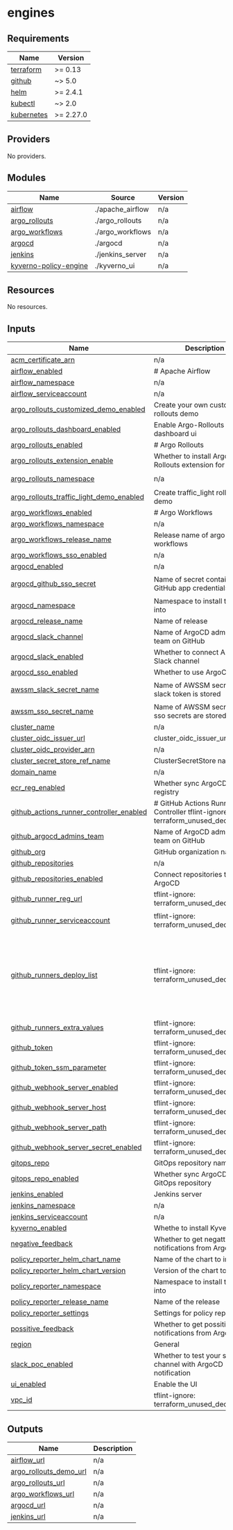 # engines

<!-- BEGIN_TF_DOCS -->
## Requirements

| Name | Version |
|------|---------|
| <a name="requirement_terraform"></a> [terraform](#requirement\_terraform) | >= 0.13 |
| <a name="requirement_github"></a> [github](#requirement\_github) | ~> 5.0 |
| <a name="requirement_helm"></a> [helm](#requirement\_helm) | >= 2.4.1 |
| <a name="requirement_kubectl"></a> [kubectl](#requirement\_kubectl) | ~> 2.0 |
| <a name="requirement_kubernetes"></a> [kubernetes](#requirement\_kubernetes) | >= 2.27.0 |

## Providers

No providers.

## Modules

| Name | Source | Version |
|------|--------|---------|
| <a name="module_airflow"></a> [airflow](#module\_airflow) | ./apache_airflow | n/a |
| <a name="module_argo_rollouts"></a> [argo\_rollouts](#module\_argo\_rollouts) | ./argo_rollouts | n/a |
| <a name="module_argo_workflows"></a> [argo\_workflows](#module\_argo\_workflows) | ./argo_workflows | n/a |
| <a name="module_argocd"></a> [argocd](#module\_argocd) | ./argocd | n/a |
| <a name="module_jenkins"></a> [jenkins](#module\_jenkins) | ./jenkins_server | n/a |
| <a name="module_kyverno-policy-engine"></a> [kyverno-policy-engine](#module\_kyverno-policy-engine) | ./kyverno_ui | n/a |

## Resources

No resources.

## Inputs

| Name | Description | Type | Default | Required |
|------|-------------|------|---------|:--------:|
| <a name="input_acm_certificate_arn"></a> [acm\_certificate\_arn](#input\_acm\_certificate\_arn) | n/a | `string` | n/a | yes |
| <a name="input_airflow_enabled"></a> [airflow\_enabled](#input\_airflow\_enabled) | # Apache Airflow | `bool` | `false` | no |
| <a name="input_airflow_namespace"></a> [airflow\_namespace](#input\_airflow\_namespace) | n/a | `string` | `"airflow"` | no |
| <a name="input_airflow_serviceaccount"></a> [airflow\_serviceaccount](#input\_airflow\_serviceaccount) | n/a | `string` | `"airflow"` | no |
| <a name="input_argo_rollouts_customized_demo_enabled"></a> [argo\_rollouts\_customized\_demo\_enabled](#input\_argo\_rollouts\_customized\_demo\_enabled) | Create your own customize rollouts demo | `bool` | `false` | no |
| <a name="input_argo_rollouts_dashboard_enabled"></a> [argo\_rollouts\_dashboard\_enabled](#input\_argo\_rollouts\_dashboard\_enabled) | Enable Argo-Rollouts dashboard ui | `bool` | `true` | no |
| <a name="input_argo_rollouts_enabled"></a> [argo\_rollouts\_enabled](#input\_argo\_rollouts\_enabled) | # Argo Rollouts | `bool` | `false` | no |
| <a name="input_argo_rollouts_extension_enable"></a> [argo\_rollouts\_extension\_enable](#input\_argo\_rollouts\_extension\_enable) | Whether to install Argo-Rollouts extension for ArgoCD | `bool` | `false` | no |
| <a name="input_argo_rollouts_namespace"></a> [argo\_rollouts\_namespace](#input\_argo\_rollouts\_namespace) | n/a | `string` | `"argo-rollouts"` | no |
| <a name="input_argo_rollouts_traffic_light_demo_enabled"></a> [argo\_rollouts\_traffic\_light\_demo\_enabled](#input\_argo\_rollouts\_traffic\_light\_demo\_enabled) | Create traffic\_light rollouts demo | `bool` | `false` | no |
| <a name="input_argo_workflows_enabled"></a> [argo\_workflows\_enabled](#input\_argo\_workflows\_enabled) | # Argo Workflows | `bool` | `false` | no |
| <a name="input_argo_workflows_namespace"></a> [argo\_workflows\_namespace](#input\_argo\_workflows\_namespace) | n/a | `string` | `"argo"` | no |
| <a name="input_argo_workflows_release_name"></a> [argo\_workflows\_release\_name](#input\_argo\_workflows\_release\_name) | Release name of argo-workflows | `string` | `"argo-workflows"` | no |
| <a name="input_argo_workflows_sso_enabled"></a> [argo\_workflows\_sso\_enabled](#input\_argo\_workflows\_sso\_enabled) | n/a | `bool` | `false` | no |
| <a name="input_argocd_enabled"></a> [argocd\_enabled](#input\_argocd\_enabled) | n/a | `bool` | `false` | no |
| <a name="input_argocd_github_sso_secret"></a> [argocd\_github\_sso\_secret](#input\_argocd\_github\_sso\_secret) | Name of secret contains GitHub app credentials | `string` | `"argocd-github-sso"` | no |
| <a name="input_argocd_namespace"></a> [argocd\_namespace](#input\_argocd\_namespace) | Namespace to install the chart into | `string` | `"argocd"` | no |
| <a name="input_argocd_release_name"></a> [argocd\_release\_name](#input\_argocd\_release\_name) | Name of release | `string` | `"argocd"` | no |
| <a name="input_argocd_slack_channel"></a> [argocd\_slack\_channel](#input\_argocd\_slack\_channel) | Name of ArgoCD admins-team on GitHub | `string` | `"argocd-channel"` | no |
| <a name="input_argocd_slack_enabled"></a> [argocd\_slack\_enabled](#input\_argocd\_slack\_enabled) | Whether to connect ArgoCD to Slack channel | `bool` | `false` | no |
| <a name="input_argocd_sso_enabled"></a> [argocd\_sso\_enabled](#input\_argocd\_sso\_enabled) | Whether to use ArgoCD SSO | `bool` | `false` | no |
| <a name="input_awssm_slack_secret_name"></a> [awssm\_slack\_secret\_name](#input\_awssm\_slack\_secret\_name) | Name of AWSSM secret where slack token is stored | `string` | `"argocd-slack-app-token"` | no |
| <a name="input_awssm_sso_secret_name"></a> [awssm\_sso\_secret\_name](#input\_awssm\_sso\_secret\_name) | Name of AWSSM secret where sso secrets are stored | `string` | n/a | yes |
| <a name="input_cluster_name"></a> [cluster\_name](#input\_cluster\_name) | n/a | `string` | n/a | yes |
| <a name="input_cluster_oidc_issuer_url"></a> [cluster\_oidc\_issuer\_url](#input\_cluster\_oidc\_issuer\_url) | cluster\_oidc\_issuer\_url | `string` | n/a | yes |
| <a name="input_cluster_oidc_provider_arn"></a> [cluster\_oidc\_provider\_arn](#input\_cluster\_oidc\_provider\_arn) | n/a | `string` | n/a | yes |
| <a name="input_cluster_secret_store_ref_name"></a> [cluster\_secret\_store\_ref\_name](#input\_cluster\_secret\_store\_ref\_name) | ClusterSecretStore name | `string` | n/a | yes |
| <a name="input_domain_name"></a> [domain\_name](#input\_domain\_name) | n/a | `string` | n/a | yes |
| <a name="input_ecr_reg_enabled"></a> [ecr\_reg\_enabled](#input\_ecr\_reg\_enabled) | Whether sync ArgoCD to ECR registry | `bool` | `false` | no |
| <a name="input_github_actions_runner_controller_enabled"></a> [github\_actions\_runner\_controller\_enabled](#input\_github\_actions\_runner\_controller\_enabled) | # GitHub Actions Runners Controller tflint-ignore: terraform\_unused\_declarations | `bool` | `false` | no |
| <a name="input_github_argocd_admins_team"></a> [github\_argocd\_admins\_team](#input\_github\_argocd\_admins\_team) | Name of ArgoCD admins-team on GitHub | `string` | `"argocd-admins"` | no |
| <a name="input_github_org"></a> [github\_org](#input\_github\_org) | GitHub organization name | `string` | `""` | no |
| <a name="input_github_repositories"></a> [github\_repositories](#input\_github\_repositories) | n/a | `list(string)` | `[]` | no |
| <a name="input_github_repositories_enabled"></a> [github\_repositories\_enabled](#input\_github\_repositories\_enabled) | Connect repositories to ArgoCD | `bool` | `false` | no |
| <a name="input_github_runner_reg_url"></a> [github\_runner\_reg\_url](#input\_github\_runner\_reg\_url) | tflint-ignore: terraform\_unused\_declarations | `string` | `""` | no |
| <a name="input_github_runner_serviceaccount"></a> [github\_runner\_serviceaccount](#input\_github\_runner\_serviceaccount) | tflint-ignore: terraform\_unused\_declarations | `string` | `"actions-runner-system"` | no |
| <a name="input_github_runners_deploy_list"></a> [github\_runners\_deploy\_list](#input\_github\_runners\_deploy\_list) | tflint-ignore: terraform\_unused\_declarations | <pre>list(object({<br/>    name          = optional(string)<br/>    repository    = optional(string)<br/>    limits_cpu    = optional(string)<br/>    limits_memory = optional(string)<br/>    replicas_min  = optional(number)<br/>    replicas_max  = optional(number)<br/>  }))</pre> | `[]` | no |
| <a name="input_github_runners_extra_values"></a> [github\_runners\_extra\_values](#input\_github\_runners\_extra\_values) | tflint-ignore: terraform\_unused\_declarations | `map(any)` | `{}` | no |
| <a name="input_github_token"></a> [github\_token](#input\_github\_token) | tflint-ignore: terraform\_unused\_declarations | `string` | `""` | no |
| <a name="input_github_token_ssm_parameter"></a> [github\_token\_ssm\_parameter](#input\_github\_token\_ssm\_parameter) | tflint-ignore: terraform\_unused\_declarations | `string` | `""` | no |
| <a name="input_github_webhook_server_enabled"></a> [github\_webhook\_server\_enabled](#input\_github\_webhook\_server\_enabled) | tflint-ignore: terraform\_unused\_declarations | `bool` | `false` | no |
| <a name="input_github_webhook_server_host"></a> [github\_webhook\_server\_host](#input\_github\_webhook\_server\_host) | tflint-ignore: terraform\_unused\_declarations | `string` | `""` | no |
| <a name="input_github_webhook_server_path"></a> [github\_webhook\_server\_path](#input\_github\_webhook\_server\_path) | tflint-ignore: terraform\_unused\_declarations | `string` | `"/"` | no |
| <a name="input_github_webhook_server_secret_enabled"></a> [github\_webhook\_server\_secret\_enabled](#input\_github\_webhook\_server\_secret\_enabled) | tflint-ignore: terraform\_unused\_declarations | `bool` | `false` | no |
| <a name="input_gitops_repo"></a> [gitops\_repo](#input\_gitops\_repo) | GitOps repository name | `string` | `"gitops"` | no |
| <a name="input_gitops_repo_enabled"></a> [gitops\_repo\_enabled](#input\_gitops\_repo\_enabled) | Whether sync ArgoCD to GitOps repository | `bool` | `false` | no |
| <a name="input_jenkins_enabled"></a> [jenkins\_enabled](#input\_jenkins\_enabled) | Jenkins server | `bool` | `false` | no |
| <a name="input_jenkins_namespace"></a> [jenkins\_namespace](#input\_jenkins\_namespace) | n/a | `string` | `"jenkins"` | no |
| <a name="input_jenkins_serviceaccount"></a> [jenkins\_serviceaccount](#input\_jenkins\_serviceaccount) | n/a | `string` | `"jenkins"` | no |
| <a name="input_kyverno_enabled"></a> [kyverno\_enabled](#input\_kyverno\_enabled) | Whethe to install Kyverno | `bool` | `false` | no |
| <a name="input_negative_feedback"></a> [negative\_feedback](#input\_negative\_feedback) | Whether to get negattive notifications from ArgoCD | `bool` | `true` | no |
| <a name="input_policy_reporter_helm_chart_name"></a> [policy\_reporter\_helm\_chart\_name](#input\_policy\_reporter\_helm\_chart\_name) | Name of the chart to install | `string` | n/a | yes |
| <a name="input_policy_reporter_helm_chart_version"></a> [policy\_reporter\_helm\_chart\_version](#input\_policy\_reporter\_helm\_chart\_version) | Version of the chart to install | `string` | n/a | yes |
| <a name="input_policy_reporter_namespace"></a> [policy\_reporter\_namespace](#input\_policy\_reporter\_namespace) | Namespace to install the chart into | `string` | n/a | yes |
| <a name="input_policy_reporter_release_name"></a> [policy\_reporter\_release\_name](#input\_policy\_reporter\_release\_name) | Name of the release | `string` | n/a | yes |
| <a name="input_policy_reporter_settings"></a> [policy\_reporter\_settings](#input\_policy\_reporter\_settings) | Settings for policy reporter | `map(any)` | n/a | yes |
| <a name="input_possitive_feedback"></a> [possitive\_feedback](#input\_possitive\_feedback) | Whether to get possitive notifications from ArgoCD | `bool` | `false` | no |
| <a name="input_region"></a> [region](#input\_region) | General | `string` | n/a | yes |
| <a name="input_slack_poc_enabled"></a> [slack\_poc\_enabled](#input\_slack\_poc\_enabled) | Whether to test your slack channel with ArgoCD notification | `bool` | `false` | no |
| <a name="input_ui_enabled"></a> [ui\_enabled](#input\_ui\_enabled) | Enable the UI | `bool` | `false` | no |
| <a name="input_vpc_id"></a> [vpc\_id](#input\_vpc\_id) | tflint-ignore: terraform\_unused\_declarations | `string` | n/a | yes |

## Outputs

| Name | Description |
|------|-------------|
| <a name="output_airflow_url"></a> [airflow\_url](#output\_airflow\_url) | n/a |
| <a name="output_argo_rollouts_demo_url"></a> [argo\_rollouts\_demo\_url](#output\_argo\_rollouts\_demo\_url) | n/a |
| <a name="output_argo_rollouts_url"></a> [argo\_rollouts\_url](#output\_argo\_rollouts\_url) | n/a |
| <a name="output_argo_workflows_url"></a> [argo\_workflows\_url](#output\_argo\_workflows\_url) | n/a |
| <a name="output_argocd_url"></a> [argocd\_url](#output\_argocd\_url) | n/a |
| <a name="output_jenkins_url"></a> [jenkins\_url](#output\_jenkins\_url) | n/a |
<!-- END_TF_DOCS -->
